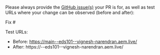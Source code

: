 Please always provide the [GitHub issue(s)](../issues) your PR is for, as well as test URLs where your change can be observed (before and after):

Fix #<gh-issue-id>

Test URLs:
- Before: https://main--eds101--vignesh-narendran.aem.live/
- After: https://<branch>--eds101--vignesh-narendran.aem.live/
